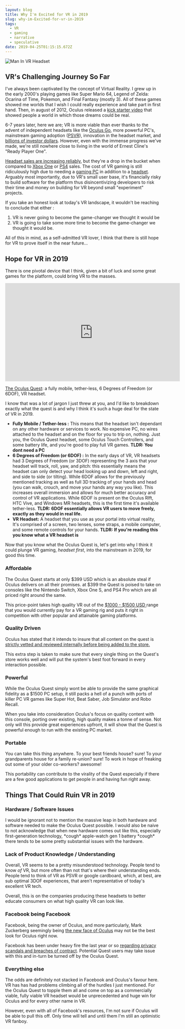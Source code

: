 ```yaml
---
layout: blog
title: Why I'm Excited for VR in 2019
slug: why-im-Excited-for-vr-in-2019
tags:
  - VR
  - gaming
  - narrative
  - speculative
date: 2019-04-25T01:15:15.672Z
---
```

![Man In VR Headset](/images/uploads/oculus-rift-pic.jpg "VR Picture by Lux Interaction on Unsplash")

## VR's Challenging Journey So Far

I've always been captivated by the concept of Virtual Reality. I grew up in the early 2000's playing games like Super Mario 64, Legend of Zelda: Ocarina of Time, Pokemon, and Final Fantasy (mostly 3). All of these games showed me worlds that I wish I could really experience and take part in first hand. Then, in august of 2012,  Oculus released a [kick starter video](https://www.youtube.com/watch?v=DhcOMOWRMnA) that showed people a world in which those dreams could be real. 

6-7 years later, here we are; VR is more viable than ever thanks to the advent of independent headsets like the [Oculus Go](https://www.oculus.com/go/?locale=en_US), more powerful PC's, mainstream gaming adoption ([PSVR](https://www.playstation.com/en-ca/explore/playstation-vr/?emcid=pa-co-108223&utm_medium=Paid_Search&utm_campaign=&utm_source=&utm_term=pa-co-108223&utm_content=&gclid=CJ76zcS36uECFTG0ZQodnekIFQ)), innovation in the headset market, and [billions of investor dollars](https://www.forbes.com/sites/briansolomon/2014/03/25/facebook-buys-oculus-virtual-reality-gaming-startup-for-2-billion/#4d711e0a2498). However, even with the immense progress we've made, we're still nowhere close to living in the world of Ernest Cline's "Ready Player One". 

[Headset sales are increasing reliably](https://www.statista.com/statistics/671403/global-virtual-reality-device-shipments-by-vendor/), but they're a drop in the bucket when compared to  [Xbox One](https://www.tweaktown.com/news/64602/xbox-one-sales-hit-41-million/index.html) or [PS4](https://www.statista.com/statistics/651576/global-ps4-console-unit-sales/) sales. The cost of VR gaming is still ridiculously high due to needing a [gaming PC](https://techguided.com/vr-ready-pc-builds/) in addition to a [headset](https://www.pcmag.com/article/342537/the-best-virtual-reality-vr-headsets).  Arguably most importantly, due to VR's small user base, it's financially risky to build software for the platform thus disincentivizing developers to risk their time and money on building for VR beyond small "experiment" projects.

If you take an honest look at today's VR landscape, it wouldn't be reaching to conclude that either :

1. VR is never going to become the game-changer we thought it would be
2. VR is going to take some more time to become the game-changer we thought it would be. 

All of this in mind, as a self-admitted VR lover, I think that there is still hope for VR to prove itself in the near future...

## Hope for VR in 2019

There is one pivotal device that I think, given a bit of luck and some great games for the platform, could bring VR to the masses.

<iframe width="560" height="315" src="https://www.youtube.com/embed/xwW-1mbemGc" frameborder="0" allow="accelerometer; autoplay; encrypted-media; gyroscope; picture-in-picture" allowfullscreen></iframe>

[The Oculus Quest](https://www.oculus.com/quest/?locale=en_US): a fully mobile, tether-less, 6 Degrees of Freedom (or 6DOF), VR headset. 

I know that was a lot of jargon I just threw at you, and I'd like to breakdown exactly what the quest is and why I think it's such a huge deal for the state of VR in 2019. 

* **Fully Mobile / Tether-less :** This means that the headset isn't dependant on any other hardware or services to work. No expensive PC, no wires attached to the headset and on the floor for you to trip on, nothing. Just you, the Oculus Quest headset, some Oculus Touch Controllers, and some battery life, and you're good to play full VR games. **TLDR: You dont need a PC**
* **6 Degrees of Freedom (or 6DOF) :** In the early days of VR, VR headsets had 3 Degrees of Freedom (or 3DOF) representing the 3 axis that your headset will track, roll, yaw, and pitch: this essentially means the headset can only detect your head looking up and down, left and right, and side to side (or tilting). While 6DOF allows for the previously mentioned tracking as well as full 3D tracking of your hands and head (you can walk, crouch, and move your hands any way you like). This increases overall immersion and allows for much better accuracy and control of VR applications. While 6DOF is present on the Oculus RIft, HTC Vive, and Windows MR headsets, this is the first time it's available tether-less.  **TLDR: 6DOF essentially allows VR users to move freely, exactly as they would in real life.**
* **VR Headset:** A headset that you use as your portal into virtual reality, It's comprised of a screen, two lenses, some straps, a mobile computer, and some remote controls for your hands. **TLDR: If you're reading this you know what a VR headset is**

Now that you know what the Oculus Quest is, let's get into why I think it could plunge VR gaming, _headset first_, into the mainstream in 2019, for good this time. 

### Affordable

The Oculus Quest starts at only $399 USD which is an absolute steal if Oculus delivers on all their promises. at $399 the Quest is poised to take on consoles like the Nintendo Switch, Xbox One S, and PS4 Pro which are all priced right around the same.  

This price-point takes high quality VR out of the [$1000 - $1500 USD ](https://www.pcmag.com/roundup/341963/the-best-computers-for-the-oculus-rift-vr-headset)range that you would currently pay for a VR gaming rig and puts it right in competition with other popular and attainable gaming platforms.

### Quality Driven

Oculus has stated that it intends to insure that all content on the quest is [strictly vetted and reviewed internally before being added to the store.](https://uploadvr.com/quest-curation-rubin/) 

This extra step is taken to make sure that every single thing on the Quest's store works well and will put the system's best foot forward in every interaction possible. 

### Powerful

While the Oculus Quest simply wont be able to provide the same graphical fidelity as a $1500 PC setup, it still packs a hell of a punch with ports of killer PC VR games like Super Hot, Beat Saber, Job Simulator and Robo Recall. 

When you take into consideration Oculus's focus on quality content with this console, porting over existing, high quality makes a tonne of sense. Not only will this provide great experiences upfront, it will show that the Quest is powerful enough to run with the existing PC market.

### Portable

You can take this thing anywhere. To your best friends house? sure! To your grandparents house for a family re-union? sure! To work in hope of freaking out some of your older co-workers? awesome!

This portability can contribute to the virality of the Quest especially if there are a few good applications to get people in and having fun right away. 

## Things That Could Ruin VR in 2019

### Hardware / Software Issues

I would be ignorant not to mention the massive leap in both hardware and software needed to make the Oculus Quest possible. I would also be naive to not acknowledge that when new hardware comes out like this, especially first-generation technology, \*cough\* apple-watch gen 1 battery \*cough\* there tends to be some pretty substantial issues with the hardware. 

### Lack of Product Knowledge / Understanding

Overall, VR seems to be a pretty misunderstood technology. People tend to know _of_ VR, but more often than not that's where their understanding ends. People tend to think of VR as PSVR or google cardboard, which, at best, are sub optimal 3DOF experiences, that aren't representative of today's excellent VR tech. 

Overall, this is on the companies producing these headsets to better educate consumers on what high quality VR can look like.

### Facebook being Facebook

Facebook, being the owner of Oculus, and more particularly, Mark Zuckerberg seemingly being [the new face of Oculus](http://fortune.com/2018/09/26/facebook-oculus-quest/) may not be the best look for Oculus right now. 

Facebook has been under heavy fire the last year or so [regarding privacy scandals and breaches of contract](https://www.vanityfair.com/news/2019/04/facebook-data-privacy-scandals-ftc). Potential Quest users may take issue with this and in-turn be turned off by the Oculus Quest. 

### Everything else

The odds are definitely not stacked in Facebook and Oculus's favour here. VR has has had problems climbing all of the hurdles I just mentioned. For the Oculus Quest to topple them all and come on top as a commercially viable, fully viable VR headset would be unprecedented and huge win for Oculus and for every other name in VR. 

However, even with all of Facebook's resources, I'm not sure if Oculus will be able to pull this off. Only time will tell and until them I'm still an optimistic VR fanboy.
